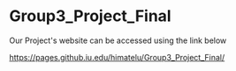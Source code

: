 # Group3_Project_Final

Our Project's website can be accessed using the link below

https://pages.github.iu.edu/himatelu/Group3_Project_Final/